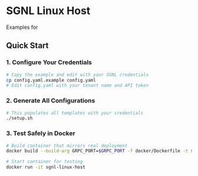 # SGNL Linux Host 
Examples for 


## Quick Start

### 1. Configure Your Credentials
```bash
# Copy the example and edit with your SGNL credentials
cp config.yaml.example config.yaml
# Edit config.yaml with your tenant name and API token
```

### 2. Generate All Configurations
```bash
# This populates all templates with your credentials
./setup.sh
```

### 3. Test Safely in Docker
```bash
# Build container that mirrors real deployment
docker build --build-arg GRPC_PORT=$GRPC_PORT -f docker/Dockerfile -t sgnl-linux-host .

# Start container for testing
docker run -it sgnl-linux-host

```
